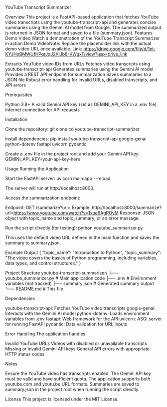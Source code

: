 YouTube Transcript Summarizer

Overview
This project is a FastAPI-based application that fetches YouTube video transcripts using the youtube-transcript-api and generates concise summaries using the Gemini AI model from Google. The summarized output is returned in JSON format and saved to a file (summary.json).
Features
Demo Video
Watch a demonstration of the YouTube Transcript Summarizer in action:Demo VideoNote: Replace the placeholder link with the actual demo video URL once available.
Link: https://drive.google.com/file/d/1nt-KYJHoBMWUfHPqrJqJ2XiJb8-KWgxT/view?usp=drive_link


Extracts YouTube video IDs from URLs
Fetches video transcripts using youtube-transcript-api
Generates summaries using the Gemini AI model
Provides a REST API endpoint for summarization
Saves summaries to a JSON file
Robust error handling for invalid URLs, disabled transcripts, and API errors

Prerequisites

Python 3.8+
A valid Gemini API key (set as GEMINI_API_KEY in a .env file)
Internet connection for API requests

Installation

Clone the repository:
git clone <repository-url>
cd youtube-transcript-summarizer


Install dependencies:
pip install youtube-transcript-api google-genai python-dotenv fastapi uvicorn pydantic


Create a .env file in the project root and add your Gemini API key:
GEMINI_API_KEY=your-api-key-here



Usage
Running the Application

Start the FastAPI server:
uvicorn main:app --reload

The server will run at http://localhost:8000.

Access the summarization endpoint:

Endpoint: GET /summarize?url=<YouTube-video-URL>
Example: http://localhost:8000/summarize?url=https://www.youtube.com/watch?v=1xue6AgPOyM
Response: JSON object with topic_name and topic_summary, or an error message.


Run the script directly (for testing):
python youtube_summarizer.py

This uses the default video URL defined in the main function and saves the summary to summary.json.


Example Output
{
  "topic_name": "Introduction to Python",
  "topic_summary": "The video covers the basics of Python programming, including variables, data types, and control structures."
}


Project Structure
youtube-transcript-summarizer/
├── youtube_summarizer.py  # Main application code
├── .env                   # Environment variables (not tracked)
├── summary.json           # Generated summary output
└── README.md              # This file

Dependencies

youtube-transcript-api: Fetches YouTube video transcripts
google-genai: Interacts with the Gemini AI model
python-dotenv: Loads environment variables from .env
fastapi: Web framework for the API
uvicorn: ASGI server for running FastAPI
pydantic: Data validation for URL inputs

Error Handling
The application handles:

Invalid YouTube URLs
Videos with disabled or unavailable transcripts
Missing or invalid Gemini API keys
General API errors with appropriate HTTP status codes

Notes

Ensure the YouTube video has transcripts enabled.
The Gemini API key must be valid and have sufficient quota.
The application supports both youtube.com and youtu.be URL formats.
Summaries are saved to summary.json in the project root when running the script directly.

License
This project is licensed under the MIT License.
